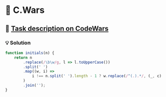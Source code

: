 # 📝 C.Wars

## 🔗 [Task description on CodeWars](https://www.codewars.com/kata/55968ab32cf633c3f8000008)

### 💡 Solution

```javascript
function initials(n) {
	return n
		.replace(/\b\w/g, l => l.toUpperCase())
		.split(' ')
		.map((w, i) =>
			i !== n.split(' ').length - 1 ? w.replace(/^(.).*/, (_, c) => `${c}.`) : w
		)
		.join('');
}
```
